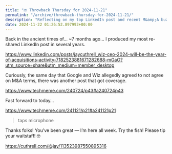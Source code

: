 ```yaml
---
title: "🔙 Throwback Thursday for 2024-11-21"
permalink: "/archive/throwback-thursday-for-2024-11-21/"
description: "Reflecting on my top LinkedIn post and recent M&amp;A buzz between Dazz and Wiz."
date: 2024-11-22 01:26:52.897992+00:00
---
```


<p>Back in the ancient times of… ~7 months ago… I produced my most re-shared LinkedIn post in several years.</p><p><a target="_blank" rel="noopener noreferrer nofollow" href="https://www.linkedin.com/posts/jaycuthrell_wiz-ceo-2024-will-be-the-year-of-acquisitions-activity-7182523881671282688-mGaO?utm_source=share&amp;utm_medium=member_desktop">https://www.linkedin.com/posts/jaycuthrell_wiz-ceo-2024-will-be-the-year-of-acquisitions-activity-7182523881671282688-mGaO?utm_source=share&amp;utm_medium=member_desktop</a></p><p>Curiously, the same day that Google and Wiz allegedly agreed to not agree on M&amp;A terms, there was another post that got coverage.</p><p><a target="_blank" rel="noopener noreferrer nofollow" href="https://www.techmeme.com/240724/p43#a240724p43">https://www.techmeme.com/240724/p43#a240724p43</a></p><p>Fast forward to today…</p><p><a target="_blank" rel="noopener noreferrer nofollow" href="https://www.techmeme.com/241121/p21#a241121p21">https://www.techmeme.com/241121/p21#a241121p21</a></p><blockquote class="pullquote"><p>taps microphone</p></blockquote><p>Thanks folks! You’ve been great — I’m here all week. Try the fish! Please tip your waitstaff! 🤓</p><p><a target="_blank" rel="noopener noreferrer nofollow" href="https://cuthrell.com/@jay/113523987550895316">https://cuthrell.com/@jay/113523987550895316</a></p>